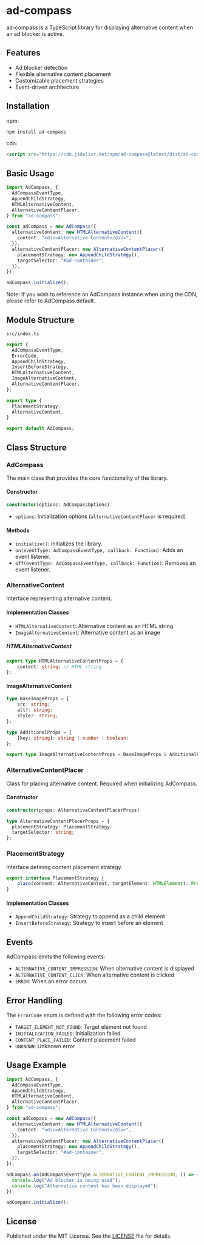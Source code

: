 # ad-compass

ad-compass is a TypeScript library for displaying alternative content when an ad blocker is active.

## Features

- Ad blocker detection
- Flexible alternative content placement
- Customizable placement strategies
- Event-driven architecture

## Installation

npm:
```bash
npm install ad-compass
```

cdn: 
```html
<script src="https://cdn.jsdelivr.net/npm/ad-compass@latest/dist/ad-compass.umd.js"></script>
```

## Basic Usage

```typescript
import AdCompass, {
  AdCompassEventType,
  AppendChildStrategy,
  HTMLAlternativeContent,
  AlternativeContentPlacer,
} from "ad-compass";

const adCompass = new AdCompass({
  alternativeContent: new HTMLAlternativeContent({
    content: "<div>Alternative Content</div>",
  }),
  alternativeContentPlacer: new AlternativeContentPlacer({
    placementStrategy: new AppendChildStrategy(),
    targetSelector: "#ad-container",
  }),
});

adCompass.initialize();
```

Note: If you wish to reference an AdCompass instance when using the CDN, please refer to AdCompass.default.


## Module Structure

`src/index.ts`

```typescript
export {
  AdCompassEventType,
  ErrorCode,
  AppendChildStrategy,
  InsertBeforeStrategy,
  HTMLAlternativeContent,
  ImageAlternativeContent,
  AlternativeContentPlacer,
};

export type {
  PlacementStrategy,
  AlternativeContent,
}

export default AdCompass;
```

## Class Structure

### AdCompass

The main class that provides the core functionality of the library.

#### Constructor

```typescript
constructor(options: AdCompassOptions)
```

- `options`: Initialization options (`alternativeContentPlacer` is required)

#### Methods

- `initialize()`: Initializes the library.
- `on(eventType: AdCompassEventType, callback: Function)`: Adds an event listener.
- `off(eventType: AdCompassEventType, callback: Function)`: Removes an event listener.

### AlternativeContent

Interface representing alternative content.

#### Implementation Classes

- `HTMLAlternativeContent`: Alternative content as an HTML string
- `ImageAlternativeContent`: Alternative content as an image

##### HTMLAlternativeContent

```typescript
export type HTMLAlternativeContentProps = {
    content: string; // HTML string
};
```

#### ImageAlternativeContent

```typescript
type BaseImageProps = {
    src: string;
    alt?: string;
    style?: string;
};

type AdditionalProps = {
    [key: string]: string | number | boolean;
};

export type ImageAlternativeContentProps = BaseImageProps & AdditionalProps;
```

### AlternativeContentPlacer

Class for placing alternative content. Required when initializing AdCompass.

#### Constructor

```typescript
constructor(props: AlternativeContentPlacerProps)
```

```typescript
type AlternativeContentPlacerProps = {
  placementStrategy: PlacementStrategy;
  targetSelector: string;
};
```

### PlacementStrategy

Interface defining content placement strategy.

```typescript
export interface PlacementStrategy {
    place(content: AlternativeContent, targetElement: HTMLElement): Promise<HTMLElement>;  
}
```

#### Implementation Classes

- `AppendChildStrategy`: Strategy to append as a child element
- `InsertBeforeStrategy`: Strategy to insert before an element

## Events

AdCompass emits the following events:

- `ALTERNATIVE_CONTENT_IMPRESSION`: When alternative content is displayed
- `ALTERNATIVE_CONTENT_CLICK`: When alternative content is clicked
- `ERROR`: When an error occurs

## Error Handling

The `ErrorCode` enum is defined with the following error codes:

- `TARGET_ELEMENT_NOT_FOUND`: Target element not found
- `INITIALIZATION_FAILED`: Initialization failed
- `CONTENT_PLACE_FAILED`: Content placement failed
- `UNKNOWN`: Unknown error

## Usage Example

```typescript
import AdCompass, {
  AdCompassEventType,
  AppendChildStrategy,
  HTMLAlternativeContent,
  AlternativeContentPlacer,
} from "ad-compass";

const adCompass = new AdCompass({
  alternativeContent: new HTMLAlternativeContent({
    content: "<div>Alternative Content</div>",
  }),
  alternativeContentPlacer: new AlternativeContentPlacer({
    placementStrategy: new AppendChildStrategy(),
    targetSelector: "#ad-container",
  }),
});

adCompass.on(AdCompassEventType.ALTERNATIVE_CONTENT_IMPRESSION, () => {
  console.log("Ad blocker is being used");
  console.log("Alternative content has been displayed");
});

adCompass.initialize();
```

## License

Published under the MIT License. See the [LICENSE](LICENSE) file for details.